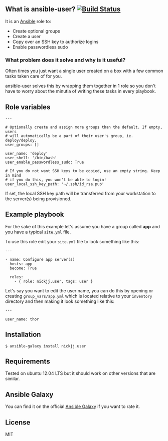 ## What is ansible-user? [![Build Status](https://secure.travis-ci.org/nickjj/ansible-user.png)](http://travis-ci.org/nickjj/ansible-user)

It is an [Ansible](http://www.ansible.com/home) role to:

- Create optional groups
- Create a user
- Copy over an SSH key to authorize logins
- Enable passwordless sudo

### What problem does it solve and why is it useful?

Often times you just want a single user created on a box with a few common tasks
taken care of for you.

ansible-user solves this by wrapping them together in 1 role so you don't have
to worry about the minutia of writing these tasks in every playbook.

## Role variables

```
---

# Optionally create and assign more groups than the default. If empty, users
# will automatically be a part of their user's group, ie. deploy/deploy.
user_groups: []

user_name: 'deploy'
user_shell: '/bin/bash'
user_enable_passwordless_sudo: True

# If you do not want SSH keys to be copied, use an empty string. Keep in mind
# if you do this, you won't be able to login!
user_local_ssh_key_path: '~/.ssh/id_rsa.pub'
```

If set, the local SSH key path will be transferred from your workstation to the
server(s) being provisioned.

## Example playbook

For the sake of this example let's assume you have a group called **app** and
you have a typical `site.yml` file.

To use this role edit your `site.yml` file to look something like this:

```
---

- name: Configure app server(s)
  hosts: app
  become: True

  roles:
    - { role: nickjj.user, tags: user }
```

Let's say you want to edit the user name, you can do this by opening or
creating `group_vars/app.yml` which is located relative to your `inventory`
directory and then making it look something like this:

```
---

user_name: thor
```

## Installation

`$ ansible-galaxy install nickjj.user`

## Requirements

Tested on ubuntu 12.04 LTS but it should work on other versions that are similar.

## Ansible Galaxy

You can find it on the official
[Ansible Galaxy](https://galaxy.ansible.com/nickjj/user) if you want to
rate it.

## License

MIT
